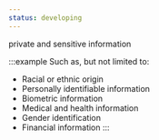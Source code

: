 ```yaml
---
status: developing
---
```


private and sensitive information

:::example
Such as, but not limited to:

* Racial or ethnic origin
* Personally identifiable information
* Biometric information
* Medical and health information
* Gender identification
* Financial information
:::